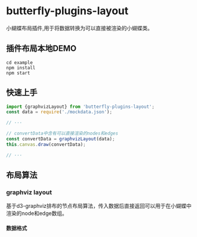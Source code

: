 # butterfly-plugins-layout

小蝴蝶布局插件,用于将数据转换为可以直接被渲染的小蝴蝶类。

## 插件布局本地DEMO
``` shell
cd example
npm install
npm start
```
## 快速上手
``` js
import {graphvizLayout} from 'butterfly-plugins-layout';
const data = require('./mockdata.json');

// ···

// convertData中含有可以直接渲染的nodes和edges
const convertData = graphvizLayout(data);
this.canvas.draw(convertData);

// ···

```

## 布局算法

### graphviz layout

基于d3-graphviz排布的节点布局算法，传入数据后直接返回可以用于在小蝴蝶中渲染的node和edge数组。

#### 数据格式